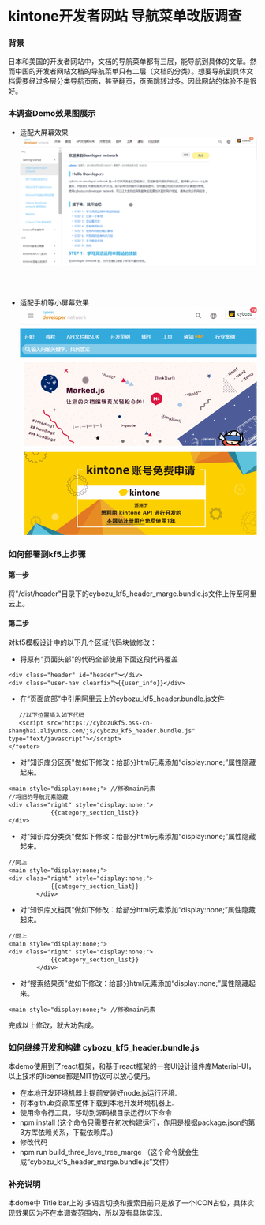 # kintone开发者网站 导航菜单改版调查
### 背景
日本和美国的开发者网站中，文档的导航菜单都有三层，能导航到具体的文章。然而中国的开发者网站文档的导航菜单只有二层（文档的分类）。想要导航到具体文档需要经过多层分类导航页面，甚至翻页，页面跳转过多。因此网站的体验不是很好。


### 本调查Demo效果图展示

* 适配大屏幕效果
![适配大屏幕效果](/resources/full_screen.gif)
<br/>
<br/>

* 适配手机等小屏幕效果
![适配手机等小屏幕](/resources/min_screen.gif)


### 如何部署到kf5上步骤

#### 第一步
将"/dist/header"目录下的cybozu_kf5_header_marge.bundle.js文件上传至阿里云上。

#### 第二步
对kf5模板设计中的以下几个区域代码块做修改：

* 将原有“页面头部”的代码全部使用下面这段代码覆盖
````
<div class="header" id="header"></div>
<div class="user-nav clearfix">{{user_info}}</div>
````
* 在“页面底部”中引用阿里云上的cybozu_kf5_header.bundle.js文件
````
   //以下位置插入如下代码
   <script src="https://cybozukf5.oss-cn-shanghai.aliyuncs.com/js/cybozu_kf5_header.bundle.js" type="text/javascript"></script>
</footer>
````

* 对"知识库分区页"做如下修改：给部分html元素添加“display:none;”属性隐藏起来。
````
<main style="display:none;"> //修改main元素
//将旧的导航元素隐藏
<div class="right" style="display:none;">
            {{category_section_list}}
</div>
````

* 对"知识库分类页"做如下修改：给部分html元素添加“display:none;”属性隐藏起来。
````
//同上
<main style="display:none;">
<div class="right" style="display:none;">
            {{category_section_list}}
        </div>
````

* 对“知识库文档页”做如下修改：给部分html元素添加“display:none;”属性隐藏起来。
````
//同上
<main style="display:none;">
<div class="right" style="display:none;">
            {{category_section_list}}
        </div>
````

* 对“搜索结果页”做如下修改：给部分html元素添加“display:none;”属性隐藏起来。
````
<main style="display:none;"> //修改main元素
````

完成以上修改，就大功告成。

### 如何继续开发和构建 cybozu_kf5_header.bundle.js
本demo使用到了react框架，和基于react框架的一套UI设计组件库Material-UI， 以上技术的license都是MIT协议可以放心使用。

* 在本地开发环境机器上提前安装好node.js运行环境.
* 将本github资源库整体下载到本地开发环境机器上.
* 使用命令行工具，移动到源码根目录运行以下命令
* npm install (这个命令只需要在初次构建运行，作用是根据package.json的第3方库依赖关系，下载依赖库。)
* 修改代码
* npm run build_three_leve_tree_marge （这个命令就会生成“cybozu_kf5_header_marge.bundle.js”文件）

### 补充说明
本dome中 Title bar上的 多语言切换和搜索目前只是放了一个ICON占位，具体实现效果因为不在本调查范围内，所以没有具体实现.





